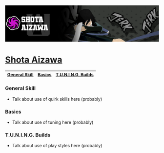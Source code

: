 <p align="center">
    <img src="https://raw.githubusercontent.com/HydrosPlays/ultrarumbleguide/refs/heads/main/images/1300.png" /><br/>
</p>

# [Shota Aizawa](https://ultrarumble.com/character/13)

| [General Skill](#general-skill) | [Basics](#basics) | [T.U.N.I.N.G. Builds](#tuning-builds) |
|---------------------------------|------------------|--------------------------------------|

### General Skill
- Talk about use of quirk skills here (probably)
  
### Basics 
- Talk about use of tuning here (probably)

### T.U.N.I.N.G. Builds
- Talk about use of play styles here (probably)
